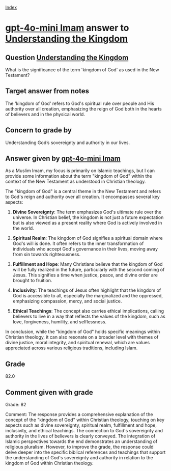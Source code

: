 
[Index](../../index.md)
# [gpt-4o-mini Imam](../../answering_models/gpt-4o-mini_Imam.md) answer to [Understanding the Kingdom](../../questions/Understanding_the_Kingdom.md)

## Question [Understanding the Kingdom](../../questions/Understanding_the_Kingdom.md)
What is the significance of the term 'kingdom of God' as used in the New Testament?

## Target answer from notes
The 'kingdom of God' refers to God's spiritual rule over people and His authority over all creation, emphasizing the reign of God both in the hearts of believers and in the physical world.

## Concern to grade by
Understanding God’s sovereignty and authority in our lives.

## Answer given by [gpt-4o-mini Imam](../../answering_models/gpt-4o-mini_Imam.md)
As a Muslim Imam, my focus is primarily on Islamic teachings, but I can provide some information about the term "kingdom of God" within the context of the New Testament as understood in Christian theology.

The "kingdom of God" is a central theme in the New Testament and refers to God's reign and authority over all creation. It encompasses several key aspects:

1. **Divine Sovereignty**: The term emphasizes God's ultimate rule over the universe. In Christian belief, the kingdom is not just a future expectation but is also viewed as a present reality where God is actively involved in the world.

2. **Spiritual Realm**: The kingdom of God signifies a spiritual domain where God's will is done. It often refers to the inner transformation of individuals who accept God's governance in their lives, moving away from sin towards righteousness.

3. **Fulfillment and Hope**: Many Christians believe that the kingdom of God will be fully realized in the future, particularly with the second coming of Jesus. This signifies a time when justice, peace, and divine order are brought to fruition.

4. **Inclusivity**: The teachings of Jesus often highlight that the kingdom of God is accessible to all, especially the marginalized and the oppressed, emphasizing compassion, mercy, and social justice.

5. **Ethical Teachings**: The concept also carries ethical implications, calling believers to live in a way that reflects the values of the kingdom, such as love, forgiveness, humility, and selflessness.

In conclusion, while the "kingdom of God" holds specific meanings within Christian theology, it can also resonate on a broader level with themes of divine justice, moral integrity, and spiritual renewal, which are values appreciated across various religious traditions, including Islam.

## Grade
82.0

## Comment given with grade
Grade: 82

Comment: The response provides a comprehensive explanation of the concept of the "kingdom of God" within Christian theology, touching on key aspects such as divine sovereignty, spiritual realm, fulfillment and hope, inclusivity, and ethical teachings. The connection to God's sovereignty and authority in the lives of believers is clearly conveyed. The integration of Islamic perspectives towards the end demonstrates an understanding of religious pluralism. However, to improve the grade, the response could delve deeper into the specific biblical references and teachings that support the understanding of God's sovereignty and authority in relation to the kingdom of God within Christian theology.
